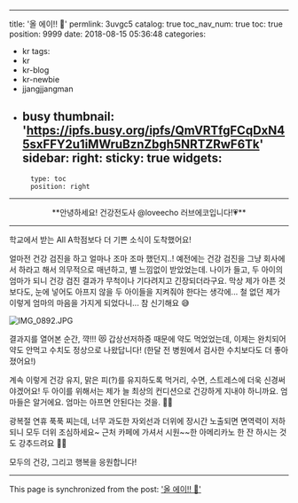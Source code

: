 
---
title: '올 에이!! 🤩'
permlink: 3uvgc5
catalog: true
toc_nav_num: true
toc: true
position: 9999
date: 2018-08-15 05:36:48
categories:
- kr
tags:
- kr
- kr-blog
- kr-newbie
- jjangjjangman
- busy
thumbnail: 'https://ipfs.busy.org/ipfs/QmVRTfgFCqDxN45sxFFY2u1iMWruBznZbgh5NRTZRwF6Tk'
sidebar:
    right:
        sticky: true
widgets:
    -
        type: toc
        position: right
---


<center>**안녕하세요! 건강전도사 @loveecho 러브에코입니다!💗**</center>

---

학교에서 받는 All A학점보다 더 기쁜 소식이 도착했어요!

얼마전 건강 검진을 하고 얼마나 조마 조마 했던지..!
예전에는 건강 검진을 그냥 회사에서 하라고 해서 의무적으로 매년하고, 별 느낌없이 받았었는데.
나이가 들고, 두 아이의 엄마가 되니 건강 검진 결과가 무척이나 기다려지고 긴장되더라구요.
막상 제가 아픈 것 보다도, 눈에 넣어도 아프지 않을 두 아이들을 지켜줘야 한다는 생각에...
철 없던 제가 이렇게 엄마의 마음을 가지게 되었다니... 참 신기해요 😅

![IMG_0892.JPG](https://ipfs.busy.org/ipfs/QmVRTfgFCqDxN45sxFFY2u1iMWruBznZbgh5NRTZRwF6Tk)

결과지를 열어본 순간, 꺅!!! 😻
갑상선저하증 때문에 약도 먹었었는데, 이제는 완치되어 약도 안먹고 수치도 정상으로 나왔답니다! (한달 전 병원에서 검사한 수치보다도 더 좋아졌어요!)

계속 이렇게 건강 유지, 맑은 피(?)를 유지하도록 먹거리, 수면, 스트레스에 더욱 신경써야겠어요!
두 아이를 위해서는 제가 늘 최상의 컨디션으로 건강하게 지내야 하니까요.
엄마들은 알거에요. 엄마는 아프면 안된다는 것을. 💪🏼

광복절 연휴 푹푹 찌는데, 너무 과도한 자외선과 더위에 장시간 노출되면 면역력이 저하되니 모두 더위 조심하세요~ 근처 카페에 가셔서 시원~~한 아메리카노 한 잔 하시는 것도 강추드려요 👍🏼

모두의 건강, 그리고 행복을 응원합니다!



- - -

This page is synchronized from the post: ['올 에이!! 🤩'](https://steemit.com/@loveecho/3uvgc5)
